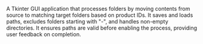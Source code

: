 A Tkinter GUI application that processes folders by moving contents from source to matching target folders based on product IDs. It saves and loads paths, excludes folders starting with "-", and handles non-empty directories. It ensures paths are valid before enabling the process, providing user feedback on completion.






